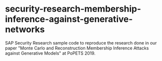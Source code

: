 # security-research-membership-inference-against-generative-networks
SAP Security Research sample code to reproduce the research done in our paper "Monte Carlo and Reconstruction Membership Inference Attacks against Generative Models" at PoPETS 2019.
